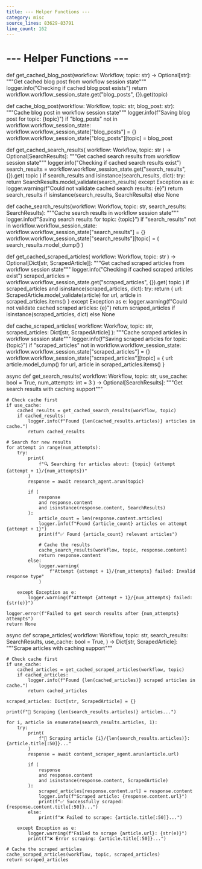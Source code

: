 ```yaml
---
title: --- Helper Functions ---
category: misc
source_lines: 83629-83791
line_count: 162
---
```


# --- Helper Functions ---
def get_cached_blog_post(workflow: Workflow, topic: str) -> Optional[str]:
    """Get cached blog post from workflow session state"""
    logger.info("Checking if cached blog post exists")
    return workflow.workflow_session_state.get("blog_posts", {}).get(topic)


def cache_blog_post(workflow: Workflow, topic: str, blog_post: str):
    """Cache blog post in workflow session state"""
    logger.info(f"Saving blog post for topic: {topic}")
    if "blog_posts" not in workflow.workflow_session_state:
        workflow.workflow_session_state["blog_posts"] = {}
    workflow.workflow_session_state["blog_posts"][topic] = blog_post


def get_cached_search_results(
    workflow: Workflow, topic: str
) -> Optional[SearchResults]:
    """Get cached search results from workflow session state"""
    logger.info("Checking if cached search results exist")
    search_results = workflow.workflow_session_state.get("search_results", {}).get(
        topic
    )
    if search_results and isinstance(search_results, dict):
        try:
            return SearchResults.model_validate(search_results)
        except Exception as e:
            logger.warning(f"Could not validate cached search results: {e}")
    return search_results if isinstance(search_results, SearchResults) else None


def cache_search_results(workflow: Workflow, topic: str, search_results: SearchResults):
    """Cache search results in workflow session state"""
    logger.info(f"Saving search results for topic: {topic}")
    if "search_results" not in workflow.workflow_session_state:
        workflow.workflow_session_state["search_results"] = {}
    workflow.workflow_session_state["search_results"][topic] = (
        search_results.model_dump()
    )


def get_cached_scraped_articles(
    workflow: Workflow, topic: str
) -> Optional[Dict[str, ScrapedArticle]]:
    """Get cached scraped articles from workflow session state"""
    logger.info("Checking if cached scraped articles exist")
    scraped_articles = workflow.workflow_session_state.get("scraped_articles", {}).get(
        topic
    )
    if scraped_articles and isinstance(scraped_articles, dict):
        try:
            return {
                url: ScrapedArticle.model_validate(article)
                for url, article in scraped_articles.items()
            }
        except Exception as e:
            logger.warning(f"Could not validate cached scraped articles: {e}")
    return scraped_articles if isinstance(scraped_articles, dict) else None


def cache_scraped_articles(
    workflow: Workflow, topic: str, scraped_articles: Dict[str, ScrapedArticle]
):
    """Cache scraped articles in workflow session state"""
    logger.info(f"Saving scraped articles for topic: {topic}")
    if "scraped_articles" not in workflow.workflow_session_state:
        workflow.workflow_session_state["scraped_articles"] = {}
    workflow.workflow_session_state["scraped_articles"][topic] = {
        url: article.model_dump() for url, article in scraped_articles.items()
    }


async def get_search_results(
    workflow: Workflow, topic: str, use_cache: bool = True, num_attempts: int = 3
) -> Optional[SearchResults]:
    """Get search results with caching support"""

    # Check cache first
    if use_cache:
        cached_results = get_cached_search_results(workflow, topic)
        if cached_results:
            logger.info(f"Found {len(cached_results.articles)} articles in cache.")
            return cached_results

    # Search for new results
    for attempt in range(num_attempts):
        try:
            print(
                f"🔍 Searching for articles about: {topic} (attempt {attempt + 1}/{num_attempts})"
            )
            response = await research_agent.arun(topic)

            if (
                response
                and response.content
                and isinstance(response.content, SearchResults)
            ):
                article_count = len(response.content.articles)
                logger.info(f"Found {article_count} articles on attempt {attempt + 1}")
                print(f"✅ Found {article_count} relevant articles")

                # Cache the results
                cache_search_results(workflow, topic, response.content)
                return response.content
            else:
                logger.warning(
                    f"Attempt {attempt + 1}/{num_attempts} failed: Invalid response type"
                )

        except Exception as e:
            logger.warning(f"Attempt {attempt + 1}/{num_attempts} failed: {str(e)}")

    logger.error(f"Failed to get search results after {num_attempts} attempts")
    return None


async def scrape_articles(
    workflow: Workflow,
    topic: str,
    search_results: SearchResults,
    use_cache: bool = True,
) -> Dict[str, ScrapedArticle]:
    """Scrape articles with caching support"""

    # Check cache first
    if use_cache:
        cached_articles = get_cached_scraped_articles(workflow, topic)
        if cached_articles:
            logger.info(f"Found {len(cached_articles)} scraped articles in cache.")
            return cached_articles

    scraped_articles: Dict[str, ScrapedArticle] = {}

    print(f"📄 Scraping {len(search_results.articles)} articles...")

    for i, article in enumerate(search_results.articles, 1):
        try:
            print(
                f"📖 Scraping article {i}/{len(search_results.articles)}: {article.title[:50]}..."
            )
            response = await content_scraper_agent.arun(article.url)

            if (
                response
                and response.content
                and isinstance(response.content, ScrapedArticle)
            ):
                scraped_articles[response.content.url] = response.content
                logger.info(f"Scraped article: {response.content.url}")
                print(f"✅ Successfully scraped: {response.content.title[:50]}...")
            else:
                print(f"❌ Failed to scrape: {article.title[:50]}...")

        except Exception as e:
            logger.warning(f"Failed to scrape {article.url}: {str(e)}")
            print(f"❌ Error scraping: {article.title[:50]}...")

    # Cache the scraped articles
    cache_scraped_articles(workflow, topic, scraped_articles)
    return scraped_articles


